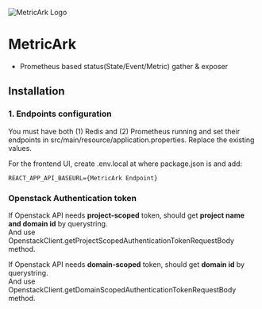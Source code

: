 ![MetricArk Logo](https://raw.githubusercontent.com/NexClipper/metricark/main/assets/logo_h.png)

# MetricArk
 * Prometheus based status(State/Event/Metric) gather & exposer

## Installation
### 1. Endpoints configuration
You must have both (1) Redis and (2) Prometheus running and set their endpoints in src/main/resource/application.properties. Replace the existing values. 

For the frontend UI, create .env.local at where package.json is and add:
```
REACT_APP_API_BASEURL={MetricArk Endpoint}
```



### Openstack Authentication token
If Openstack API needs **project-scoped** token, should get **project name and domain id** by querystring.  
And use OpenstackClient.getProjectScopedAuthenticationTokenRequestBody method.


If Openstack API needs **domain-scoped** token, should get **domain id** by querystring.  
And use OpenstackClient.getDomainScopedAuthenticationTokenRequestBody method.  
